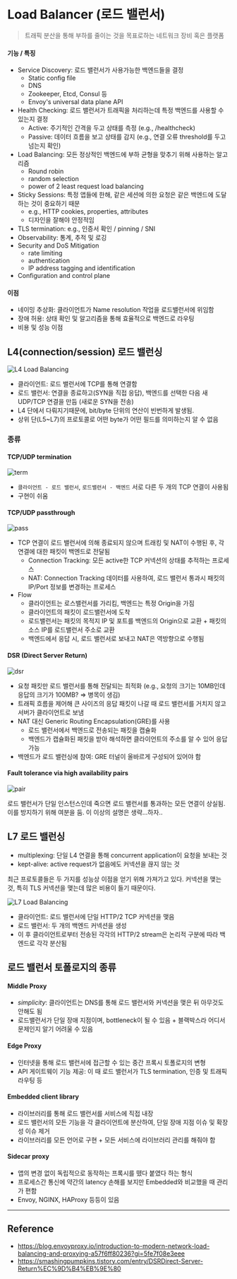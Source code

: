 # Load Balancer (로드 밸런서)

> 트래픽 분산을 통해 부하를 줄이는 것을 목표로하는 네트워크 장비 혹은 플랫폼

#### 기능 / 특징
- Service Discovery: 로드 밸런서가 사용가능한 백엔드들을 결정
  - Static config file
  - DNS
  - Zookeeper, Etcd, Consul 등
  - Envoy's universal data plane API
- Health Checking: 로드 밸런서가 트래픽을 처리하는데 특정 백엔드를 사용할 수 있는지 결정
  - Active: 주기적인 간격을 두고 상태를 측정 (e.g., /healthcheck)
  - Passive: 데이터 흐름을 보고 상태를 감지 (e.g., 연결 오류 threshold를 두고 넘는지 확인)
- Load Balancing: 모든 정상적인 백엔드에 부하 균형을 맞추기 위해 사용하는 알고리즘
  - Round robin
  - random selection
  - power of 2 least request load balancing
- Sticky Sessions: 특정 앱들에 한해, 같은 세션에 의한 요청은 같은 백엔드에 도달하는 것이 중요하기 때문
  - e.g., HTTP cookies, properties, attributes
  - 디자인을 잘해야 안정적임
- TLS termination: e.g., 인증서 확인 / pinning / SNI
- Observability: 통계, 추적 및 로깅
- Security and DoS Mitigation
  - rate limiting
  - authentication
  - IP address tagging and identification
- Configuration and control plane

#### 이점
- 네이밍 추상화: 클라이언트가 Name resolution 작업을 로드밸런서에 위임함
- 장애 허용: 상태 확인 및 알고리즘을 통해 효율적으로 백엔드로 라우팅
- 비용 및 성능 이점

## L4(connection/session) 로드 밸런싱

![L4 Load Balancing](https://miro.medium.com/max/1400/1*1PjTpM3hLnm3iEAd4-_AaQ.png)

- 클라이언트: 로드 밸런서에 TCP를 통해 연결함
- 로드 밸런서: 연결을 종료하고(SYN을 직접 응답), 백엔드를 선택한 다음 새 UDP/TCP 연결을 만듬 (새로운 SYN을 전송)
- L4 단에서 다뤄지기때문에, bit/byte 단위의 연산이 빈번하게 발생됨.
- 상위 단(L5~L7)의 프로토콜로 어떤 byte가 어떤 필드를 의미하는지 알 수 없음

### 종류

#### TCP/UDP termination 

![term](https://cdn-images-1.medium.com/max/1600/1*1PjTpM3hLnm3iEAd4-_AaQ.png)

- `클라이언트 - 로드 밸런서`, `로드밸런서 - 백엔드` 서로 다른 두 개의 TCP 연결이 사용됨
- 구현이 쉬움

#### TCP/UDP passthrough

![pass](https://cdn-images-1.medium.com/max/1600/1*mf0S8BrWjxSBU-mP4ZpC9A.png)

- TCP 연결이 로드 밸런서에 의해 종료되지 않으며 트래킹 및 NAT이 수행된 후, 각 연결에 대한 패킷이 백엔드로 전달됨
  - Connection Tracking: 모든 active한 TCP 커넥션의 상태를 추적하는 프로세스
  - NAT: Connection Tracking 데이터를 사용하여, 로드 밸런서 통과시 패킷의 IP/Port 정보를 변경하는 프로세스
- Flow
  - 클라이언트는 로스밸런서를 가리킴, 백엔드는 특정 Origin을 가짐
  - 클라이언트의 패킷이 로드밸런서에 도착
  - 로드밸런서는 패킷의 목적지 IP 및 포트를 백엔드의 Origin으로 교환 + 패킷의 소스 IP를 로드밸런서 주소로 교환
  - 백엔드에서 응답 시, 로드 밸런서로 보내고 NAT은 역방향으로 수행됨

#### DSR (Direct Server Return)

![dsr](https://cdn-images-1.medium.com/max/1600/1*4IW2Y8SvovEMrWpuZA-mtg.png)

- 요청 패킷만 로드 밸런서를 통해 전달되는 최적화 (e.g., 요청의 크기는 10MB인데 응답의 크기가 100MB? => 병목이 생김)
- 트래픽 흐름을 제어해 큰 사이즈의 응답 패킷이 나갈 때 로드 밸런서를 거치지 않고 서버가 클라이언트로 보냄
- NAT 대신 Generic Routing Encapsulation(GRE)를 사용
  - 로드 밸런서에서 백엔드로 전송되는 패킷을 캡슐화
  - 백엔드가 캡슐화된 패킷을 받아 해석하면 클라이언트의 주소를 알 수 있어 응답 가능
- 백엔드가 로드 밸런싱에 참여: GRE 터널이 올바르게 구성되어 있어야 함

#### Fault tolerance via high availability pairs

![pair](https://miro.medium.com/max/1400/1*dgVKtmARcboQe0up5dQiBQ.png)

로드 밸런서가 단일 인스턴스인데 죽으면 로드 밸런서를 통과하는 모든 연결이 상실됨. 이를 방지하기 위해 여분을 둠.
이 이상의 설명은 생략...하자..


## L7 로드 밸런싱

- multiplexing: 단일 L4 연결을 통해 concurrent application이 요청을 보내는 것
- kept-alive: active request가 없음에도 커넥션을 끊지 않는 것

최근 프로토콜들은 두 가지를 성능상 이점을 얻기 위해 가져가고 있다. 커넥션을 맺는 것, 특히 TLS 커넥션을 맺는데 많은 비용이 들기 때문이다.

![L7 Load Balancing](https://cdn-images-1.medium.com/max/1600/1*zsaxjSziEm1Tipr6kxs5Zg.png)

- 클라이언트: 로드 밸런서에 단일 HTTP/2 TCP 커넥션을 맺음
- 로드 밸런서: 두 개의 백엔드 커넥션을 생성
- 이 후 클라이언트로부터 전송된 각각의 HTTP/2 stream은 논리적 구분에 따라 백엔드로 각각 분산됨

## 로드 밸런서 토폴로지의 종류

#### Middle Proxy
- *simplicity*: 클라이언트는 DNS를 통해 로드 밸런서와 커넥션을 맺은 뒤 아무것도 안해도 됨
- 로드밸런서가 단일 장애 지점이며, bottleneck이 될 수 있음 + 블랙박스라 어디서 문제인지 알기 어려울 수 있음

#### Edge Proxy
- 인터넷을 통해 로드 밸런서에 접근할 수 있는 중간 프록시 토폴로지의 변형
- API 게이트웨이 기능 제공: 이 때 로드 밸런서가 TLS termination, 인증 및 트래픽 라우팅 등

#### Embedded client library
- 라이브러리를 통해 로드 밸런서를 서비스에 직접 내장
- 로드 밸런서의 모든 기능을 각 클라이언트에 분산하여, 단일 장애 지점 이슈 및 확장성 이슈 제거
- 라이브러리를 모든 언어로 구현 + 모든 서비스에 라이브러리 관리를 해줘야 함

#### Sidecar proxy
- 앱의 변경 없이 독립적으로 동작하는 프록시를 뗐다 붙였다 하는 형식
- 프로세스간 통신에 약간의 latency 손해를 보지만 Embedded와 비교했을 때 관리가 편함
- Envoy, NGINX, HAProxy 등등이 있음


---
## Reference
- https://blog.envoyproxy.io/introduction-to-modern-network-load-balancing-and-proxying-a57f6ff80236?gi=5fe7f08e3eee
- https://smashingpumpkins.tistory.com/entry/DSRDirect-Server-Return%EC%9D%B4%EB%9E%80
